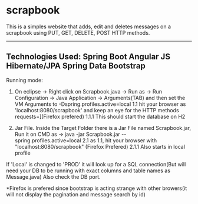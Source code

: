 # scrapbook
This is a simples website that adds, edit and deletes messages on a scrapbook using PUT, GET, DELETE, POST HTTP methods.

---------------------------
Technologies Used:
Spring Boot
Angular JS
Hibernate/JPA
Spring Data
Bootstrap
----------------------------

Running mode:
1. On eclipse -> Right click on Scrapbook.java -> Run as -> Run Configuration -> Java Application -> Arguments(TAB) and then set the VM Arguments to -Dspring.profiles.active=local
1.1 hit your browser as 'localhost:8080/scrapbook' and keep an eye for the HTTP methods requests=](Firefox prefered)
1.1.1 This should start the database on H2

2. Jar File. Inside the Target Folder there is a Jar File named Scrapbook.jar, Run it on CMD as -> java -jar Scrapbook.jar  --spring.profiles.active=local
2.1 as 1.1, hit your browser with "localhost:8080/scrapbook" (Firefox Prefered)
2.1.1 Also starts in local profile

If 'Local' is changed to 'PROD' it will look up for a SQL connection(But will need your DB to be running with exact columns and table names as Message.java)
Also check the DB port.


*Firefox is prefered since bootstrap is acting strange with other browers(it will not display the pagination and message search by id)
